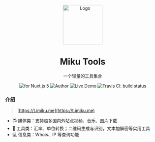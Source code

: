 <p align="center"><img src="https://raw.githubusercontent.com/Ice-Hazymoon/MikuTools/master/icon.png"
        alt="Logo" width="128" height="128" style="max-width: 100%;"></p>
<h1 align="center">Miku Tools</h1>
<p align="center">一个轻量的工具集合</p>
<p align="center">
    <a href="https://vuejs.org/">
        <img src="https://img.shields.io/badge/nuxt.js-v5.x-green.svg" alt="for Nuxt.js 5">
    </a>
    <a href="http://imiku.me/">
        <img src="https://badgen.net/badge/author/Ice-Hazymoon/f2a" alt="Author">
    </a>
    <a href="https://mikutools.netlify.com/">
        <img src="https://img.shields.io/badge/%F0%9F%9A%80-open--in--browser-e10079.svg" alt="Live Demo">
    </a>
    <a href="https://travis-ci.com/Ice-Hazymoon/miku-tools">
        <img src="https://travis-ci.com/Ice-Hazymoon/miku-tools.svg?token=pWzaHpcANR3b8gBweuai&branch=master" alt="Travis CI: build status">
    </a>
</p>

### 介绍

> [https://t.imiku.me](https://t.imiku.me)

- 📺 媒体类：支持超多国内外站点视频、音乐、图片下载
- 🔧 工具类：汇率、单位转换；二维码生成与识别，文本加解密等实用工具
- 💻 信息类：Whois、IP 等查询功能